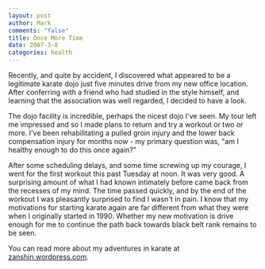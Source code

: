 ```yaml
--- 
layout: post
author: Mark
comments: "false"
title: Once More Time
date: 2007-3-8
categories: health
---
```

Recently, and quite by accident, I discovered what appeared to be a legitimate karate dojo just five minutes drive from my new office location. After conferring with a friend who had studied in the style himself, and learning that the association was well regarded, I decided to have a look.

The dojo facility is incredible, perhaps the nicest dojo I've seen. My tour left me impressed and so I made plans to return and try a workout or two or more. I've been rehabilitating a pulled groin injury and the lower back compensation injury for months now - my primary question was, "am I healthy enough to do this once again?"

After some scheduling delays, and some time screwing up my courage, I went for the first workout this past Tuesday at noon. It was very good. A surprising amount of what I had known intimately before came back from the recesses of my mind. The time passed quickly, and by the end of the workout I was pleasantly surprised to find I wasn't in pain. I know that my motivations for starting karate again are far different from what they were when I originally started in 1990. Whether my new motivation is drive enough for me to continue the path back towards black belt rank remains to be seen.

You can read more about my adventures in karate at <a href="http://zanshin.wordpress.com" title="zanshin.wordpress.com">zanshin.wordpress.com</a>.
